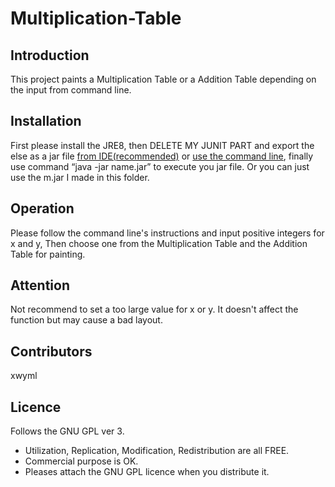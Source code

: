 # Multiplication-Table
## Introduction
   This project paints a Multiplication Table or a Addition Table depending on the input from command line.
## Installation
   First please install the JRE8, then DELETE MY JUNIT PART and export the else as a jar file [from IDE(recommended)](http://help.eclipse.org/mars/index.jsp?topic=%2Forg.eclipse.jdt.doc.user%2Ftasks%2Ftasks-37.htm) or [use the command   line](https://docs.oracle.com/javase/tutorial/deployment/jar/build.html), finally use command “java -jar name.jar” to execute you jar    file. Or you can just use the m.jar I made in this folder.
## Operation
   Please follow the command line's instructions and input positive integers for x and y, Then choose one from the Multiplication    Table and the Addition Table for painting.
## Attention
   Not recommend to set a too large value for x or y. It doesn't affect the function but may cause a bad layout.
## Contributors
   xwyml
## Licence
   Follows the GNU GPL ver 3. 
   * Utilization, Replication, Modification, Redistribution are all FREE. 
   * Commercial purpose is OK. 
   * Pleases attach the GNU GPL licence when you distribute it.
